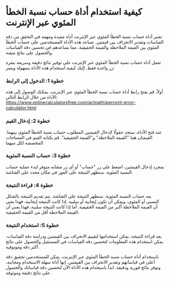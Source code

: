 كيفية استخدام أداة حساب نسبة الخطأ المئوي عبر الإنترنت
======================================================

تعتبر أداة حساب نسبة الخطأ المئوي عبر الإنترنت أداة مفيدة ومهمة في التحقق من دقة القياسات وتقدير الانحراف بين قيمتين. تساعد هذه الأداة المستخدمين على حساب الخطأ المئوي بين القيمة الملاحظة والقيمة الحقيقية، مما يساعدهم في تحسين دقة القياسات والحصول على نتائج متقنة.

تعمل أداة حساب نسبة الخطأ المئوي عبر الإنترنت على توفير نتائج دقيقة وسريعة بنقرة زر واحدة فقط. إليك كيفية استخدام هذه الأداة بسهولة ويسر:

### خطوة 1: الدخول إلى الرابط

أولاً، قم بفتح رابط أداة حساب نسبة الخطأ المئوي عبر الإنترنت. يمكنك الوصول إلى هذه الأداة من خلال الرابط التالي: <https://www.onlinecalculatorsfree.com/ar/math/percent-error-calculator.html>

### خطوة 2: إدخال القيم

عند فتح الأداة، ستجد حقولًا لإدخال القيمتين المطلوب حساب نسبة الخطأ المئوي بينهما. القيمتان هما "القيمة الملاحظة" و"القيمة الحقيقية". قم بكتابة القيم في المساحات المخصصة لكل منهما.

### خطوة 3: حساب النسبة المئوية

بمجرد إدخال القيمتين، اضغط على زر "حساب" أو أي زر مشابه متوفر لبدء عملية حساب النسبة المئوية. ستظهر النتيجة على الفور في مكان محدد على الشاشة.

### خطوة 4: قراءة النتيجة

بعد حساب النسبة المئوية، ستظهر النتيجة على الشاشة. يتم تقديم النتيجة بالشكل النسبي أو المئوي، ويمكن أن تكون إيجابية أو سلبية. إذا كانت النتيجة إيجابية، فهذا يعني أن القيمة الملاحظة أكبر من القيمة الحقيقية. أما إذا كانت النتيجة سلبية، فهذا يعني أن القيمة الملاحظة أقل من القيمة الحقيقية.

### خطوة 5: استخدام النتيجة

بعد قراءة النتيجة، يمكن استخدامها لتقييم الانحراف بين القيمتين ودراسة دقة القياسات. يمكن استخدام هذه المعلومات لتحسين دقة القياسات في المستقبل والحصول على نتائج أكثر دقة وموثوقية.

باستخدام أداة حساب نسبة الخطأ المئوي عبر الإنترنت، يمكن للمستخدمين تحقيق دقة أعلى في قياساتهم وتقدير الانحراف بين القيمتين. إنها أداة سهلة الاستخدام ومجانية، وتوفر نتائج فورية ودقيقة. ابدأ باستخدام هذه الأداة الآن لتحسين دقة قياساتك والحصول على نتائج دقيقة وموثوقة.